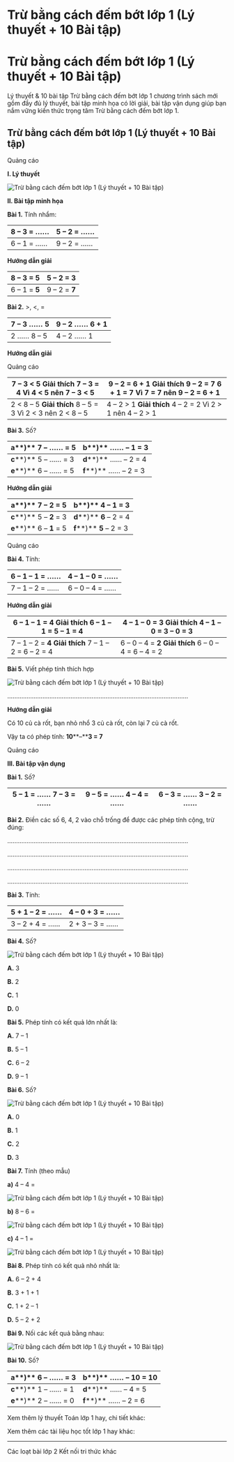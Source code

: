 # Trừ bằng cách đếm bớt lớp 1 (Lý thuyết + 10 Bài tập)

# Trừ bằng cách đếm bớt lớp 1 (Lý thuyết + 10 Bài tập)

Lý thuyết & 10 bài tập Trừ bằng cách đếm bớt lớp 1 chương trình sách mới gồm đầy đủ lý thuyết, bài tập minh họa có lời giải, bài tập vận dụng giúp bạn nắm vững kiến thức trọng tâm Trừ bằng cách đếm bớt lớp 1.

## Trừ bằng cách đếm bớt lớp 1 (Lý thuyết + 10 Bài tập)

Quảng cáo

**I. Lý thuyết**

![Trừ bằng cách đếm bớt lớp 1 \(Lý thuyết + 10 Bài tập\)](https://www.vietjack.com/toan-1-ket-noi/images/ly-thuyet-tru-bang-cach-dem-bot.PNG)

**II. Bài tập minh họa**

**Bài 1.** Tính nhẩm:

8 – 3 = …… |  5 – 2 = ……  
---|---  
6 – 1 = …… |  9 – 2 = ……  
  
**Hướng dẫn giải**

8 – 3 = **5** |  5 – 2 = **3**  
---|---  
6 – 1 = **5** |  9 – 2 = **7**  
  
**Bài 2.** >, <, = 

7 – 3 …… 5 |  9 – 2 …… 6 + 1  
---|---  
2 …… 8 – 5 |  4 – 2 …… 1  
  
**Hướng dẫn giải**

Quảng cáo

7 – 3 < 5 **Giải thích** 7 – 3 = 4 Vì 4 < 5 nên 7 – 3 < 5 |  9 – 2 = 6 + 1 **Giải thích** 9 – 2 = 7 6 + 1 = 7 Vì 7 = 7 nên 9 – 2 = 6 + 1  
---|---  
2 < 8 – 5 **Giải thích** 8 – 5 = 3 Vì 2 < 3 nên 2 < 8 – 5 |  4 – 2 > 1 **Giải thích** 4 – 2 = 2 Vì 2 > 1 nên 4 – 2 > 1  
  
**Bài 3.** Số?

**a****)** 7 – …… = 5 |  **b****)** …… – 1 = 3  
---|---  
**c****)** 5 – …… = 3 |  **d****)** …… – 2 = 4  
**e****)** 6 – …… = 5 |  **f****)** …… – 2 = 3  
  
**Hướng dẫn giải**

**a****)** 7 – **2** = 5 |  **b****)** **4** – 1 = 3  
---|---  
**c****)** 5 – **2** = 3 |  **d****)** **6** – 2 = 4  
**e****)** 6 – **1** = 5 |  **f****)** **5** – 2 = 3  
  
Quảng cáo

**Bài 4.** Tính:

6 – 1 – 1 = …… |  4 – 1 – 0 = ……  
---|---  
7 – 1 – 2 = …… |  6 – 0 – 4 = ……  
  
**Hướng dẫn giải**

6 – 1 – 1 = **4** **Giải thích** 6 – 1 – 1 = 5 – 1 = 4 |  4 – 1 – 0 = **3** **Giải thích** 4 – 1 – 0 = 3 – 0 = 3  
---|---  
7 – 1 – 2 = **4** **Giải thích** 7 – 1 – 2 = 6 – 2 = 4 |  6 – 0 – 4 = **2** **Giải thích** 6 – 0 – 4 = 6 – 4 = 2  
  
**Bài 5.** Viết phép tính thích hợp

![Trừ bằng cách đếm bớt lớp 1 \(Lý thuyết + 10 Bài tập\)](https://www.vietjack.com/toan-1-ket-noi/images/ly-thuyet-tru-bang-cach-dem-bot-1.PNG)

….………………………………………………………………………………………

**Hướng dẫn giải**

Có 10 củ cà rốt, bạn nhỏ nhổ 3 củ cà rốt, còn lại 7 củ cà rốt.

Vậy ta có phép tính: **10****–****3 = 7**

Quảng cáo

**III. Bài tập vận dụng**

**Bài 1.** Số?

5 – 1 = …… 7 – 3 = …… |  9 – 5 = …… 4 – 4 = …… |  6 – 3 = …… 3 – 2 = ……  
---|---|---  
  
**Bài 2.** Điền các số 6, 4, 2 vào chỗ trống để được các phép tính cộng, trừ đúng:

….………………………………………………………………………………………

….………………………………………………………………………………………

….………………………………………………………………………………………

….………………………………………………………………………………………

**Bài 3.** Tính:

5 + 1 – 2 = …… |  4 – 0 + 3 = ……  
---|---  
3 – 2 + 4 = …… |  2 + 3 – 3 = ……  
  
**Bài 4.** Số?

![Trừ bằng cách đếm bớt lớp 1 \(Lý thuyết + 10 Bài tập\)](https://www.vietjack.com/toan-1-ket-noi/images/ly-thuyet-tru-bang-cach-dem-bot-2.PNG)

**A.** 3

**B.** 2

**C.** 1

**D.** 0

**Bài 5.** Phép tính có kết quả lớn nhất là:

**A.** 7 – 1 

**B.** 5 – 1 

**C.** 6 – 2 

**D.** 9 – 1

**Bài 6.** Số?

![Trừ bằng cách đếm bớt lớp 1 \(Lý thuyết + 10 Bài tập\)](https://www.vietjack.com/toan-1-ket-noi/images/ly-thuyet-tru-bang-cach-dem-bot-3.PNG)

**A.** 0

**B.** 1

**C.** 2

**D.** 3

**Bài 7.** Tính (theo mẫu)

**a)** 4 – 4 = 

![Trừ bằng cách đếm bớt lớp 1 \(Lý thuyết + 10 Bài tập\)](https://www.vietjack.com/toan-1-ket-noi/images/ly-thuyet-tru-bang-cach-dem-bot-4.PNG)

**b)** 8 – 6 = 

![Trừ bằng cách đếm bớt lớp 1 \(Lý thuyết + 10 Bài tập\)](https://www.vietjack.com/toan-1-ket-noi/images/ly-thuyet-tru-bang-cach-dem-bot-5.PNG)

**c)** 4 – 1 = 

![Trừ bằng cách đếm bớt lớp 1 \(Lý thuyết + 10 Bài tập\)](https://www.vietjack.com/toan-1-ket-noi/images/ly-thuyet-tru-bang-cach-dem-bot-6.PNG)

**Bài 8.** Phép tính có kết quả nhỏ nhất là:

**A.** 6 – 2 + 4

**B.** 3 + 1 + 1 

**C.** 1 + 2 – 1

**D.** 5 – 2 + 2

**Bài 9.** Nối các kết quả bằng nhau:

![Trừ bằng cách đếm bớt lớp 1 \(Lý thuyết + 10 Bài tập\)](https://www.vietjack.com/toan-1-ket-noi/images/ly-thuyet-tru-bang-cach-dem-bot-7.PNG)

**Bài 10.** Số?

**a****)** 6 – …… = 3 |  **b****)** …… – 10 = 10  
---|---  
**c****)** 1 – …… = 1 |  **d****)** …… – 4 = 5  
**e****)** 2 – …… = 0 |  **f****)** …… – 2 = 6  
  
Xem thêm lý thuyết Toán lớp 1 hay, chi tiết khác:

Xem thêm các tài liệu học tốt lớp 1 hay khác:

* * *

Các loạt bài lớp 2 Kết nối tri thức khác
